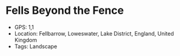 # Fells Beyond the Fence

- GPS: 1,1
- Location: Fellbarrow, Loweswater, Lake District, England, United Kingdom
- Tags: Landscape

